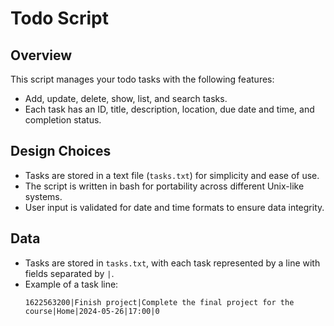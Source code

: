 # Todo Script
## Overview
This script manages your todo tasks with the following features:
- Add, update, delete, show, list, and search tasks.
- Each task has an ID, title, description, location, due date and time, and completion status.

## Design Choices
- Tasks are stored in a text file (`tasks.txt`) for simplicity and ease of use.
- The script is written in bash for portability across different Unix-like systems.
- User input is validated for date and time formats to ensure data integrity.

## Data
- Tasks are stored in `tasks.txt`, with each task represented by a line with fields separated by `|`.
- Example of a task line:
  ```plaintext
  1622563200|Finish project|Complete the final project for the course|Home|2024-05-26|17:00|0
